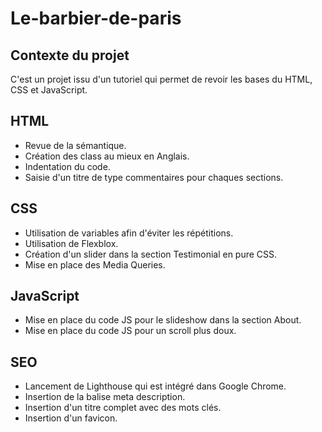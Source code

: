 # Le-barbier-de-paris

## Contexte du projet
C'est un projet issu d'un tutoriel qui permet de revoir les bases du HTML, CSS et JavaScript.

## HTML
- Revue de la sémantique.
- Création des class au mieux en Anglais.
- Indentation du code.
- Saisie d'un titre de type commentaires pour chaques sections.

## CSS
- Utilisation de variables afin d'éviter les répétitions.
- Utilisation de Flexblox.
- Création d'un slider dans la section Testimonial en pure CSS.
- Mise en place des Media Queries.

## JavaScript
- Mise en place du code JS pour le slideshow dans la section About.
- Mise en place du code JS pour un scroll plus doux.

## SEO
- Lancement de Lighthouse qui est intégré dans Google Chrome.
- Insertion de la balise meta description.
- Insertion d'un titre complet avec des mots clés.
- Insertion d'un favicon.

